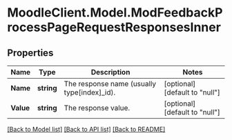 # MoodleClient.Model.ModFeedbackProcessPageRequestResponsesInner

## Properties

Name | Type | Description | Notes
------------ | ------------- | ------------- | -------------
**Name** | **string** | The response name (usually type[index]_id). | [optional] [default to "null"]
**Value** | **string** | The response value. | [optional] [default to "null"]

[[Back to Model list]](../README.md#documentation-for-models) [[Back to API list]](../README.md#documentation-for-api-endpoints) [[Back to README]](../README.md)

